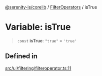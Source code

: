 [@serenity-is/corelib](../../../README.md) / [FilterOperators](../README.md) / isTrue

# Variable: isTrue

> `const` **isTrue**: `"true"` = `'true'`

## Defined in

[src/ui/filtering/filteroperator.ts:11](https://github.com/serenity-is/serenity/blob/master/packages/corelib/src/ui/filtering/filteroperator.ts#L11)
